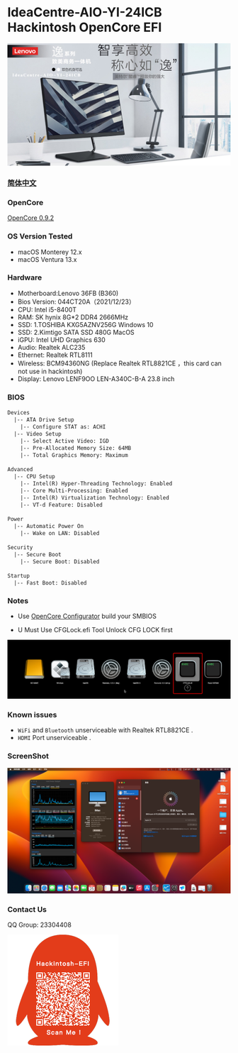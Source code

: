 # IdeaCentre-AIO-YI-24ICB Hackintosh OpenCore EFI

![image](ScreenShot/AIOYI24ICB.png)

### [简体中文](README.zh_CN.md)

### OpenCore

[OpenCore 0.9.2](https://github.com/acidanthera/OpenCorePkg)

### OS Version Tested

- macOS Monterey 12.x
- macOS Ventura  13.x 

### Hardware

- Motherboard:Lenovo 36FB (B360)
- Bios Version: 044CT20A（2021/12/23）
- CPU: Intel i5-8400T
- RAM: SK hynix 8G*2 DDR4 2666MHz
- SSD: 1.TOSHIBA KXG5AZNV256G Windows 10
- SSD: 2.Kimtigo SATA SSD 480G MacOS
- iGPU: Intel UHD Graphics 630
- Audio: Realtek ALC235
- Ethernet: Realtek RTL8111
- Wireless: BCM94360NG (Replace Realtek RTL8821CE ，this card can not use in hackintosh)
- Display: Lenovo LENF9OO LEN-A340C-B-A 23.8 inch


### BIOS

```
Devices
  |-- ATA Drive Setup
    |-- Configure STAT as: ACHI
  |-- Video Setup
    |-- Select Active Video: IGD
    |-- Pre-Allocated Memory Size: 64MB
    |-- Total Graphics Memory: Maximum

Advanced
  |-- CPU Setup
    |-- Intel(R) Hyper-Threading Technology: Enabled
    |-- Core Multi-Processing: Enabled
    |-- Intel(R) Virtualization Technology: Enabled
    |-- VT-d Feature: Disabled

Power
  |-- Automatic Power On
    |-- Wake on LAN: Disabled

Security
  |-- Secure Boot
    |-- Secure Boot: Disabled

Startup
  |-- Fast Boot: Disabled
```

### Notes

 - Use [OpenCore Configurator](https://mackie100projects.altervista.org/opencore-configurator/) build your SMBIOS
 
 - U Must Use CFGLock.efi Tool Unlock CFG LOCK first
 
![image](ScreenShot/CFGLock.efi.png)


### Known issues

- `WiFi` and `Bluetooth` unserviceable with Realtek RTL8821CE .
- `HDMI` Port unserviceable .

 
### ScreenShot 

![macOS Ventura](ScreenShot/about.png)

### Contact Us

QQ Group: 23304408

![image](ScreenShot/QRCode.png)


